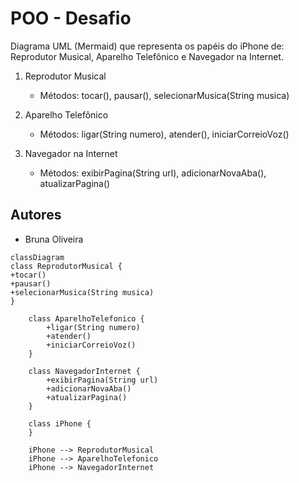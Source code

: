 # POO - Desafio

Diagrama UML (Mermaid) que representa os papéis do iPhone de: Reprodutor Musical, Aparelho Telefônico e Navegador na Internet.

1. Reprodutor Musical

   - Métodos: tocar(), pausar(), selecionarMusica(String musica)

2. Aparelho Telefônico

   - Métodos: ligar(String numero), atender(), iniciarCorreioVoz()

3. Navegador na Internet
   - Métodos: exibirPagina(String url), adicionarNovaAba(), atualizarPagina()

## Autores

- Bruna Oliveira

```mermaid
classDiagram
class ReprodutorMusical {
+tocar()
+pausar()
+selecionarMusica(String musica)
}

    class AparelhoTelefonico {
        +ligar(String numero)
        +atender()
        +iniciarCorreioVoz()
    }

    class NavegadorInternet {
        +exibirPagina(String url)
        +adicionarNovaAba()
        +atualizarPagina()
    }

    class iPhone {
    }

    iPhone --> ReprodutorMusical
    iPhone --> AparelhoTelefonico
    iPhone --> NavegadorInternet


```
